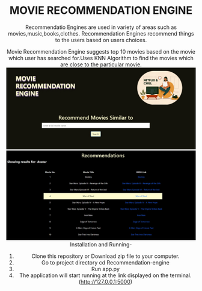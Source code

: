 <center><h1>MOVIE RECOMMENDATION ENGINE</h1><center>

Recommendatio Engines are used in variety of areas such as movies,music,books,clothes. Recommendation Engines recommend things to the users based on users choices.
  
Movie Recommendation Engine suggests top 10 movies based on the movie which user has searched for.Uses KNN Algorithm to find the movies which are close to the particular movie.<br />
<img src="/Readme_images/homepage.jpeg" />
<img src="/Readme_images/Recommendations.jpeg" />
 <br />
Installation and Running-<br />
  1. Clone this repository or Download zip file to your computer.</br>
  2. Go to project directory
        cd Recommendation-engine
  2. Run app.py</br>
  3. The application will start running at the link displayed on the terminal. (http://127.0.0.1:5000)
